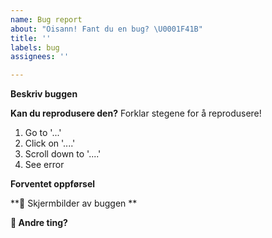 ```yaml
---
name: Bug report
about: "Oisann! Fant du en bug? \U0001F41B"
title: ''
labels: bug
assignees: ''

---
```


**Beskriv buggen**

**Kan du reprodusere den?**
Forklar stegene for å reprodusere!
1. Go to '...'
2. Click on '....'
3. Scroll down to '....'
4. See error

**Forventet oppførsel**

**📸 Skjermbilder av buggen **

**📝 Andre ting?**
